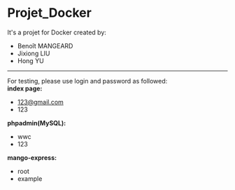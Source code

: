 # Projet_Docker

It's a projet for Docker created by:

- Benoît MANGEARD 
- Jixiong LIU 
- Hong YU  
  
---
For testing, please use login and password as followed:  
**index page:**  
- 123@gmail.com  
- 123  

**phpadmin(MySQL):**  
- wwc  
- 123

**mango-express:**  
- root  
- example


